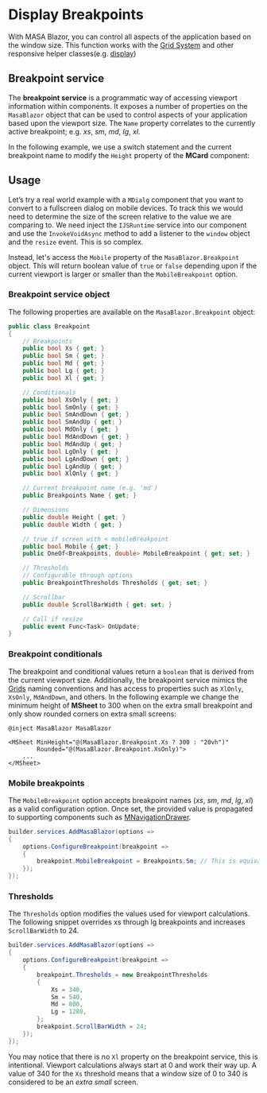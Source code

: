 ﻿# Display Breakpoints

With MASA Blazor, you can control all aspects of the application based on the window size. This function works with the [Grid System]((/blazor/components/grids)) and other responsive helper classes(e.g. [display](/blazor/components/grids))

<breakpoint-table></breakpoint-table>

## Breakpoint service

The **breakpoint service** is a programmatic way of accessing viewport information within components. It exposes a number of properties on the `MasaBlazor` object that can be used to control aspects of your application based upon the viewport size. The `Name` property correlates to the currently active breakpoint; e.g. _xs_, _sm_, _md_, _lg_, _xl_.

In the following example, we use a switch statement and the current breakpoint name to modify the `Height` property of the **MCard** component:

<masa-example file="Examples.features.breakpoints.Name"></masa-example>

## Usage

Let’s try a real world example with a `MDialg` component that you want to convert to a fullscreen dialog on mobile devices. To track this we would need to determine the size of the screen relative to the value we are comparing to. We need inject the `IJSRuntime` service into our component and use the `InvokeVoidAsync` method to add a listener to the `window` object and the `resize` event. This is so complex.

Instead, let's access the `Mobile` property of the `MasaBlazor.Breakpoint` object. This will return boolean value of `true` or `false` depending upon if the current viewport is larger or smaller than the `MobileBreakpoint` option.

<masa-example file="Examples.features.breakpoints.Dialog"></masa-example>

### Breakpoint service object

The following properties are available on the `MasaBlazor.Breakpoint` object:

```csharp
public class Breakpoint 
{
    // Breakpoints
    public bool Xs { get; }
    public bool Sm { get; }
    public bool Md { get; }
    public bool Lg { get; }
    public bool Xl { get; }

    // Conditionals
    public bool XsOnly { get; }
    public bool SmOnly { get; }
    public bool SmAndDown { get; }
    public bool SmAndUp { get; }
    public bool MdOnly { get; }
    public bool MdAndDown { get; }
    public bool MdAndUp { get; }
    public bool LgOnly { get; }
    public bool LgAndDown { get; }
    public bool LgAndUp { get; }
    public bool XlOnly { get; }

    // Current breakpoint name (e.g. 'md') 
    public Breakpoints Name { get; }

    // Dimensions
    public double Height { get; }
    public double Width { get; }

    // true if screen with < mobileBreakpoint
    public bool Mobile { get; }
    public OneOf<Breakpoints, double> MobileBreakpoint { get; set; }

    // Thresholds
    // Configurable through options
    public BreakpointThresholds Thresholds { get; set; }

    // Scrollbar
    public double ScrollBarWidth { get; set; }

    // Call if resize
    public event Func<Task> OnUpdate;
}
```

### Breakpoint conditionals

The breakpoint and conditional values return a `boolean` that is derived from the current viewport size. Additionally, the breakpoint service mimics the [Grids](/blazor/components/grids) naming conventions and has access to properties such as `XlOnly`, `XsOnly`, `MdAndDown`, and others. In the following example we change the minimum height of **MSheet** to 300 when on the extra small breakpoint and only show rounded corners on extra small screens:

```razor
@inject MasaBlazor MasaBlazor

<MSheet MinHeight="@(MasaBlazor.Breakpoint.Xs ? 300 : "20vh")"
        Rounded="@(MasaBlazor.Breakpoint.XsOnly)">
    ...
</MSheet>
```

### Mobile breakpoints

The `MobileBreakpoint` option accepts breakpoint names (_xs_, _sm_, _md_, _lg_, _xl_) as a valid configuration option. Once set, the provided value is propagated to supporting components such as [MNavigationDrawer](/blazor/components/navigation-drawers).

```csharp Program.cs
builder.services.AddMasaBlazor(options =>
{
    options.ConfigureBreakpoint(breakpoint =>
    {
        breakpoint.MobileBreakpoint = Breakpoints.Sm; // This is equivalent to a vlaue of 960
    });
});
```

### Thresholds

The `Thresholds` option modifies the values used for viewport calculations. The following snippet overrides xs through lg breakpoints and increases `ScrollBarWidth` to 24.

```csharp Program.cs
builder.services.AddMasaBlazor(options =>
{
    options.ConfigureBreakpoint(breakpoint =>
    {
        breakpoint.Thresholds = new BreakpointThresholds
        {
            Xs = 340,
            Sm = 540,
            Md = 800,
            Lg = 1280,
        };
        breakpoint.ScrollBarWidth = 24;
    });
});
```

You may notice that there is no `Xl` property on the breakpoint service, this is intentional. Viewport calculations always start at 0 and work their way up. A value of 340 for the `Xs` threshold means that a window size of 0 to 340 is considered to be an _extra small_ screen.

[//]: # (TODO: how to update css helper classes?)
